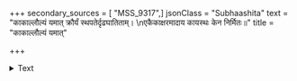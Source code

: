 +++
secondary_sources = [ "MSS_9317",]
jsonClass = "Subhaashita"
text = "काकाल्लौल्यं यमात् क्रौर्यं स्थपतेर्दृढघातिताम्।  \nएकैकाक्षरमादाय कायस्थः केन निर्मितः॥"
title = "काकाल्लौल्यं यमात्"

+++

<details><summary>Text</summary>

काकाल्लौल्यं यमात् क्रौर्यं स्थपतेर्दृढघातिताम्।  
एकैकाक्षरमादाय कायस्थः केन निर्मितः॥
</details>
